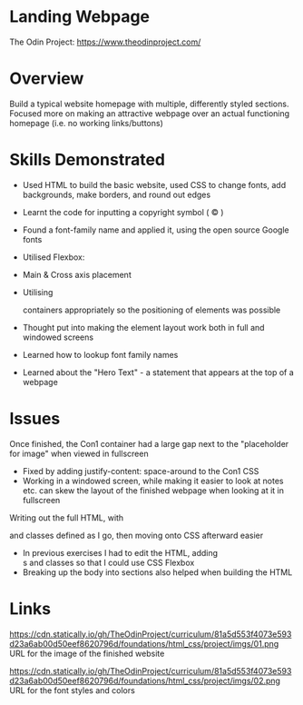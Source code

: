 # Landing Webpage 
The Odin Project: https://www.theodinproject.com/

# Overview
Build a typical website homepage with multiple, differently styled sections. Focused more on making an attractive webpage over an actual functioning homepage (i.e. no working links/buttons)

# Skills Demonstrated

- Used HTML to build the basic website, used CSS to change fonts, add backgrounds, make    borders, and round out edges
- Learnt the code for inputting a copyright symbol ( &copy; )
- Found a font-family name and applied it, using the open source Google fonts

- Utilised Flexbox:
 - Main & Cross axis placement
 - Utilising <div> containers appropriately so the positioning of elements was possible
 - Thought put into making the element layout work both in full and windowed screens

- Learned how to lookup font family names
- Learned about the "Hero Text" - a statement that appears at the top of a webpage

# Issues

Once finished, the Con1 container had a large gap next to the "placeholder for image" when viewed in fullscreen
 - Fixed by adding justify-content: space-around to the Con1 CSS
 - Working in a windowed screen, while making it easier to look at notes etc. can skew the layout of the finished webpage when looking at it in fullscreen

Writing out the full HTML, with <div> and classes defined as I go, then moving onto CSS afterward easier 
 - In previous exercises I had to edit the HTML, adding <div>s and classes so that I could use CSS Flexbox 
 - Breaking up the body into sections also helped when building the HTML 

# Links

https://cdn.statically.io/gh/TheOdinProject/curriculum/81a5d553f4073e593d23a6ab00d50eef8620796d/foundations/html_css/project/imgs/01.png
    URL for the image of the finished website

https://cdn.statically.io/gh/TheOdinProject/curriculum/81a5d553f4073e593d23a6ab00d50eef8620796d/foundations/html_css/project/imgs/02.png
    URL for the font styles and colors
